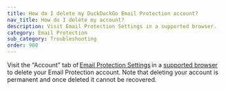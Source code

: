 ```yaml
---
title: How do I delete my DuckDuckGo Email Protection account?
nav_title: How do I delete my account?
description: Visit Email Protection Settings in a supported browser.
category: Email Protection
sub_category: Troubleshooting
order: 900
---
```


Visit the “Account” tab of [Email Protection Settings](https://duckduckgo.com/email/settings/account) in a <a href="{{ site.baseurl }}/email-protection/how-do-i-get-duckduckgo-email-protection">supported browser</a> to delete your Email Protection account. Note that deleting your account is permanent and once deleted it cannot be recovered.
